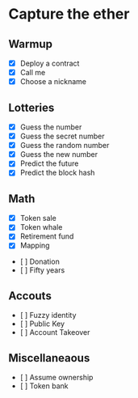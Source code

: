 # Capture the ether

## Warmup
- [x] Deploy a contract
- [x] Call me
- [x] Choose a nickname

## Lotteries
- [x] Guess the number
- [x] Guess the secret number
- [x] Guess the random number
- [x] Guess the new number
- [x] Predict the future
- [x] Predict the block hash

## Math
- [x] Token sale
- [x] Token whale
- [x] Retirement fund
- [x] Mapping
- [ ] Donation
- [ ] Fifty years

## Accouts
- [ ] Fuzzy identity
- [ ] Public Key
- [ ] Account Takeover

## Miscellaneaous
- [ ] Assume ownership
- [ ] Token bank
